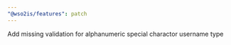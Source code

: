 ```yaml
---
"@wso2is/features": patch
---
```


Add missing validation for alphanumeric special charactor username type
